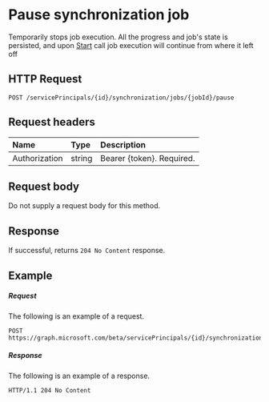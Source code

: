 # Pause synchronization job

Temporarily stops job execution. All the progress and job's state is persisted, and upon [Start](synchronization_job_start.md) call job execution will continue from where it left off

## HTTP Request

```http
POST /servicePrincipals/{id}/synchronization/jobs/{jobId}/pause
```

## Request headers

| Name           | Type    | Description|
|:---------------|:--------|:-----------|
| Authorization  | string  | Bearer {token}. Required. |

## Request body

Do not supply a request body for this method.

## Response

If successful, returns `204 No Content` response.

## Example

##### Request
The following is an example of a request.

```http
POST https://graph.microsoft.com/beta/servicePrincipals/{id}/synchronization/jobs/{jobId}/pause
```

##### Response
The following is an example of a response.

```http
HTTP/1.1 204 No Content
```
